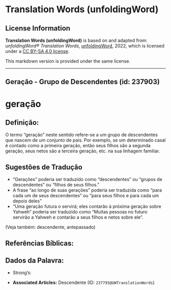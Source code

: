 # Translation Words (unfoldingWord)

## License Information

**Translation Words (unfoldingWord)** is based on and adapted from: _unfoldingWord® Translation Words_, [unfoldingWord](https://unfoldingword.org/utw), 2022, which is licensed under a [CC BY-SA 4.0 license](https://creativecommons.org/licenses/by-sa/4.0/legalcode.en).

This markdown version is provided under the same license.



--------------------------------

## Geração - Grupo de Descendentes (id: 237903)

geração
=======

Definição:
----------

O termo “geração” neste sentido refere\-se a um grupo de descendentes que nascem de um conjunto de pais. Por exemplo, se um determinado casal é contado como a primeira geração, então seus filhos são a segunda geração, seus netos são a terceira geração, etc. na sua linhagem familiar.

Sugestões de Tradução
---------------------

* “Gerações” poderia ser traduzido como “descendentes” ou “grupos de descendentes” ou “filhos de seus filhos.”
* A frase “ao longo de suas gerações” poderia ser traduzida como “para cada um de seus descendentes” ou “para seus filhos e para cada um depois deles”
* “Uma geração futura o servirá; eles contarão à próxima geração sobre Yahweh” poderia ser traduzido como “Muitas pessoas no futuro servirão a Yahweh e contarão a seus filhos e netos sobre ele”.

(Veja também: descendente, antepassado)

Referências Bíblicas:
---------------------

Dados da Palavra:
-----------------

* Strong’s:

* **Associated Articles:** Descendente (ID: `237793@UWTranslationWords`)

